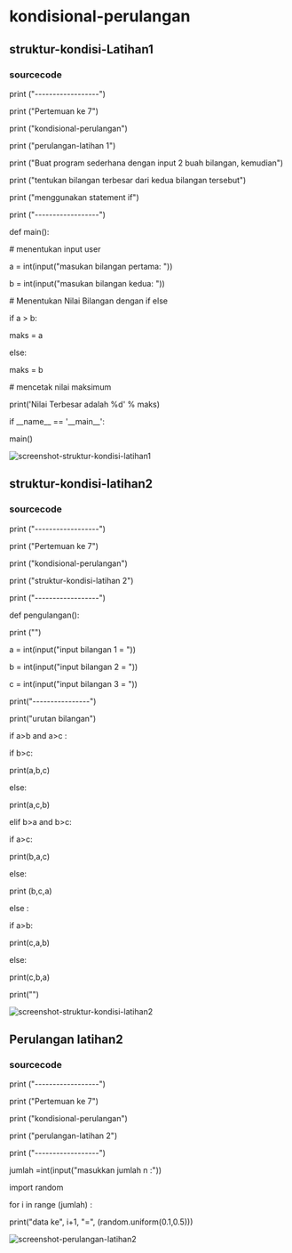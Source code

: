 # kondisional-perulangan
## struktur-kondisi-Latihan1

<p>

### sourcecode

<p>    
<p> print ("------------------")
<p> print ("Pertemuan ke 7")
<p> print ("kondisional-perulangan")
<p> print ("perulangan-latihan 1")
<p> print ("Buat program sederhana dengan input 2 buah bilangan, kemudian")
<p> print ("tentukan bilangan terbesar dari kedua bilangan tersebut")
<p> print ("menggunakan statement if")
<p> print ("------------------")

<p> def main():
    
<p>     # menentukan input user
<p>     a = int(input("masukan bilangan pertama: "))
<p>     b = int(input("masukan bilangan kedua: "))
 
<p>      # Menentukan Nilai Bilangan  dengan if else
<p>     if a > b:
<p>         maks = a
<p>     else:
<p>         maks = b
<p>     # mencetak nilai maksimum
<p>     print('Nilai Terbesar adalah %d' % maks)

<p> if __name__ == '__main__':
<p>     main()
<p>
    
![screenshot-struktur-kondisi-latihan1](https://user-images.githubusercontent.com/92582081/142558243-de1bce9b-11d7-42d6-a7ef-5e4b52011c88.PNG)
    
<p>
    
## struktur-kondisi-latihan2
    
<p>
    
### sourcecode
    
<p>
<P> print ("------------------")
<P> print ("Pertemuan ke 7")
<P> print ("kondisional-perulangan")
<P> print ("struktur-kondisi-latihan 2")
<P> print ("------------------")
<P> def pengulangan():
<P>     print ("")
<P> a = int(input("input bilangan  1 = "))
<P> b = int(input("input bilangan  2 = "))
<P> c = int(input("input bilangan  3 = "))   
<P> print("----------------")
<P> print("urutan bilangan")
<P> if a>b and a>c :
<P>     if b>c:
<P>         print(a,b,c)
<P>     else:
<P>         print(a,c,b)
<P> elif b>a and b>c:
<P>     if a>c:
<P>         print(b,a,c)
<P>     else:
<P>         print (b,c,a)
<P> else :
<P>     if a>b:
<P>         print(c,a,b)
<P>     else:
<P>         print(c,b,a)
<P>     print("")    
<p>
    
![screenshot-struktur-kondisi-latihan2](https://user-images.githubusercontent.com/92582081/142562853-64b75e0a-3019-401b-af6b-b81a55553534.PNG)

<p>
 
## Perulangan latihan2
    
<p>
    
### sourcecode
    
<p> print ("------------------")
<p> print ("Pertemuan ke 7")
<p> print ("kondisional-perulangan")
<p> print ("perulangan-latihan 2")
<p> print ("------------------")
<p> jumlah =int(input("masukkan jumlah n :"))
<p> import random
<p> for i in range (jumlah) :
<p>     print("data ke", i+1, "=", (random.uniform(0.1,0.5)))
<p>  

![screenshot-perulangan-latihan2](https://user-images.githubusercontent.com/92582081/142565586-5f6d3ae5-372f-41dc-9201-f11e7b979f4e.PNG)

